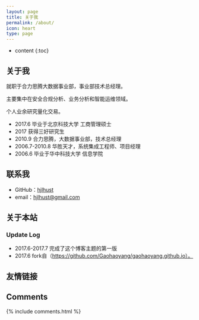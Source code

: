 ```yaml
---
layout: page
title: 关于我
permalink: /about/
icon: heart
type: page
---
```


* content
{:toc}

## 关于我

就职于合力思腾大数据事业部，事业部技术总经理。

主要集中在安全合规分析、业务分析和智能运维领域。

个人业余研究量化交易。


* 2017.6 毕业于北京科技大学 工商管理硕士
* 2017   获得三好研究生
* 2010.9 合力思腾，大数据事业部，技术总经理
* 2006.7-2010.8 华胜天才，系统集成工程师、项目经理
* 2006.6 毕业于华中科技大学 信息学院


## 联系我

* GitHub：[hjlhust](https://github.com/hjlhust)
* email：hjlhust@gmail.com

## 关于本站


### Update Log

* 2017.6-2017.7 完成了这个博客主题的第一版
* 2017.6 fork自（https://github.com/Gaohaoyang/gaohaoyang.github.io）。

## 友情链接


## Comments

{% include comments.html %}
